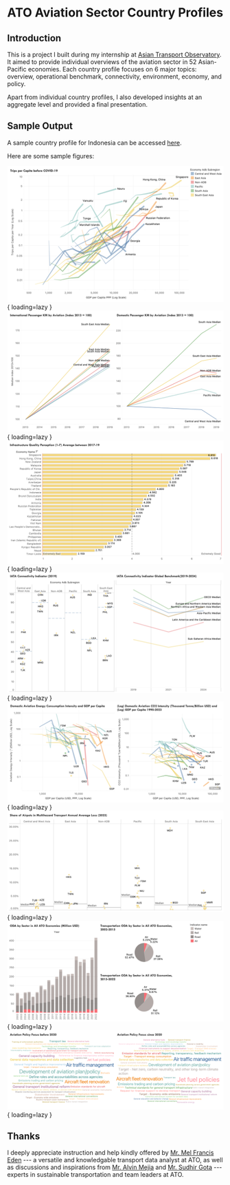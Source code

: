 # ATO Aviation Sector Country Profiles

## Introduction

This is a project I built during my internship at [Asian Transport Observatory](https://asiantransportobservatory.org/). It aimed to provide individual overviews of the aviation sector in 52 Asian-Pacific economies. Each country profile focuses on 6 major topics: overview, operational benchmark, connectivity, environment, economy, and policy.

Apart from individual country profiles, I also developed insights at an aggregate level and provided a final presentation.

## Sample Output

A sample country profile for Indonesia can be accessed [here](ato_aviation_sample.md).

Here are some sample figures:

![Aviation_Trips_GDP](/assets/ato/ATO_Aviation_Trips_GDP.png){ loading=lazy }
![PKM](/assets/ato/ATO_Aviation_PKM.png){ loading=lazy }
![Perceptions](/assets/ato/ATO_Aviation_Perceptions.png){ loading=lazy }
![Iata_Connectivity](/assets/ato/ATO_Aviation_Iata_Connectivity.png){ loading=lazy }
![Emission_Intensity](/assets/ato/ATO_Aviation_Emission_Intensity.png){ loading=lazy }
![Multihazard_Loss](/assets/ato/ATO_Aviation_Multihazard_Loss.png){ loading=lazy }
![ODA](/assets/ato/ATO_Aviation_ODA.png){ loading=lazy }
![Policy](/assets/ato/ATO_Aviation_Policy.png){ loading=lazy }



## Thanks

I deeply appreciate instruction and help kindly offered by [Mr. Mel Francis Eden](https://www.linkedin.com/in/mfseden/) --- a versatile and knowledgable transport data analyst at ATO, as well as discussions and inspirations from [Mr. Alvin Mejia](https://www.linkedin.com/in/alvin-mejia-1888749/) and [Mr. Sudhir Gota](https://www.linkedin.com/in/sudhir-gota-77a273190/) --- experts in sustainable transportation and team leaders at ATO.